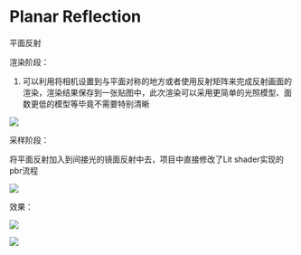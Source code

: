 # Planar Reflection

平面反射

渲染阶段：

1. 可以利用将相机设置到与平面对称的地方或者使用反射矩阵来完成反射画面的渲染，渲染结果保存到一张贴图中，此次渲染可以采用更简单的光照模型、面数更低的模型等毕竟不需要特别清晰

![](https://typora-picture-back-up.oss-cn-hangzhou.aliyuncs.com/pr2.png)

采样阶段：

将平面反射加入到间接光的镜面反射中去，项目中直接修改了Lit shader实现的pbr流程

![](https://typora-picture-back-up.oss-cn-hangzhou.aliyuncs.com/pr4.png)

效果：

![](https://typora-picture-back-up.oss-cn-hangzhou.aliyuncs.com/pr3.png)

![](https://typora-picture-back-up.oss-cn-hangzhou.aliyuncs.com/pr5.png)
